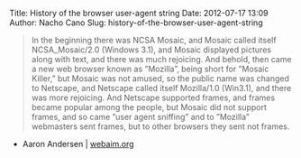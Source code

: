 Title: History of the browser user-agent string
Date: 2012-07-17 13:09
Author: Nacho Cano
Slug: history-of-the-browser-user-agent-string

> In the beginning there was NCSA Mosaic, and Mosaic called itself
> NCSA_Mosaic/2.0 (Windows 3.1), and Mosaic displayed pictures along
> with text, and there was much rejoicing.
>  And behold, then came a new web browser known as ”Mozilla”, being
> short for ”Mosaic Killer,” but Mosaic was not amused, so the public
> name was changed to Netscape, and Netscape called itself Mozilla/1.0
> (Win3.1), and there was more rejoicing. And Netscape supported frames,
> and frames became popular among the people, but Mosaic did not support
> frames, and so came ”user agent sniffing” and to ”Mozilla” webmasters
> sent frames, but to other browsers they sent not frames.

- Aaron Andersen | [webaim.org][]

  [webaim.org]: http://webaim.org/blog/user-agent-string-history/
    "History of the browser user-agent string"
